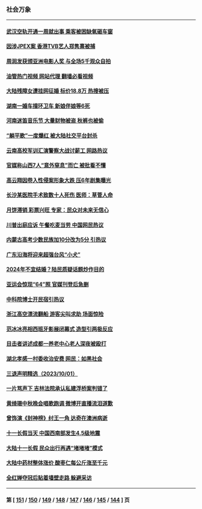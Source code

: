 ### 社会万象
---
#### [武汉空轨开通一周就出事 乘客被困缺氧砸车窗](../../pages/ncid282/n14088357.md?10051245) 
#### [因涉JPEX案 香港TVB艺人郑隽熹被捕](../../pages/ncid282/n14088318.md?10051245) 
#### [周润发获颁亚洲电影人奖 与全场5千观众自拍](../../pages/ncid282/n14088197.md?10051245) 
#### [油管热门视频 网站代理 翻墙必看视频](http://138.2.39.72:81/youtube.html?epic-marker?10051245)
#### [大​​​陆残障女遭挂网征婚 标价18.8万 热搜被压](../../pages/ncid282/n14087845.md?10051245) 
#### [湖南一婚车撞环卫车 新娘伴娘等6死](../../pages/ncid282/n14087899.md?10051245) 
#### [河南迷笛音乐节 大量财物被盗 秋裤也被偷](../../pages/ncid282/n14087820.md?10051245) 
#### [“躺平歌”一度爆红 被大陆社交平台封杀](../../pages/ncid282/n14087762.md?10051245) 
#### [云南高校军训汇演警察大战讨薪工 网路热议](../../pages/ncid282/n14087686.md?10051245) 
#### [官媒称山西7人“意外窒息”而亡 被批看不懂](../../pages/ncid282/n14087659.md?10051245) 
#### [高云翔因卷入性侵案形象大跌 压6年剧集曝光](../../pages/ncid282/n14087587.md?10051245) 
#### [长沙某医院手术致数十人死伤 医师：草菅人命](../../pages/ncid282/n14087483.md?10051245) 
#### [月饼滞销 彩票兴旺 专家：民众对未来无信心](../../pages/ncid282/n14087156.md?10051245) 
#### [川普出庭应诉 午餐吃麦当劳 中国网民热议](../../pages/ncid282/n14087309.md?10051245) 
#### [内蒙古高考少数民族加10分改为5分 引热议](../../pages/ncid282/n14087310.md?10051245) 
#### [广东沿海将迎来超强台风“小犬”](../../pages/ncid282/n14087262.md?10051245) 
#### [2024年不宜结婚？陆民质疑话题炒作目的](../../pages/ncid282/n14087223.md?10051245) 
#### [亚运会惊现“64”照 官媒刊登后急删](../../pages/ncid282/n14087020.md?10051245) 
#### [中科院博士开民宿引热议](../../pages/ncid282/n14087100.md?10051245) 
#### [浙江高空漂流翻船 游客尖叫求助 场面惊险](../../pages/ncid282/n14087036.md?10051245) 
#### [范冰冰亮相西班牙影展闭幕式 造型引两极反应](../../pages/ncid282/n14086919.md?10051245) 
#### [目击者讲述成都一养老中心老人深夜被殴打](../../pages/ncid282/n14086507.md?10051245) 
#### [湖北孝感一村委收治安费 网民：如黑社会](../../pages/ncid282/n14086443.md?10051245) 
#### [三退声明精选（2023/10/01）](../../pages/ncid282/n14086298.md?10051245) 
#### [一片骂声下 吉林法院承认私建浮桥案判错了](../../pages/ncid282/n14086111.md?10051245) 
#### [黄绮珊中秋晚会唱歌跑调 微博开直播流泪道歉](../../pages/ncid282/n14086050.md?10051245) 
#### [曾饰演《封神榜》纣王一角 达奇在澳洲病逝](../../pages/ncid282/n14086077.md?10051245) 
#### [十一长假当天 中国西南部发生4.5级地震](../../pages/ncid282/n14085986.md?10051245) 
#### [大陆十一长假 民众出行再遇“堵堵堵”模式](../../pages/ncid282/n14085912.md?10051245) 
#### [大陆中药材整体涨价 酸枣仁每公斤涨至千元](../../pages/ncid282/n14085677.md?10051245) 
#### [全红婵夺冠后贴着墙壁走路 躲避采访](../../pages/ncid282/n14085782.md?10051245) 

---
#### 第 [ [151](./151.md?10051245) / [150](./150.md?10051245) / [149](./149.md?10051245) / [148](./148.md?10051245) / [147](./147.md?10051245) / [146](./146.md?10051245) / [145](./145.md?10051245) / [144](./144.md?10051245) ] 页
